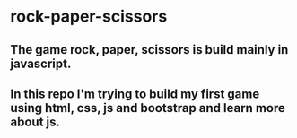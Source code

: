 # rock-paper-scissors

## The game rock, paper, scissors is build mainly in javascript.
## In this repo I'm trying to build my first game using html, css, js and bootstrap and learn more about js.
